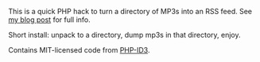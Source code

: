 This is a quick PHP hack to turn a directory of MP3s into an RSS feed. See [my blog post](https://push.cx/2017/miscpodcast) for full info.

Short install: unpack to a directory, dump mp3s in that directory, enjoy.

Contains MIT-licensed code from [PHP-ID3](https://github.com/shubhamjain/PHP-ID3).
